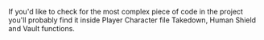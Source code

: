 If you'd like to check for the most complex piece of code in the project you'll probably find it inside Player Character file Takedown, Human Shield and Vault functions.

